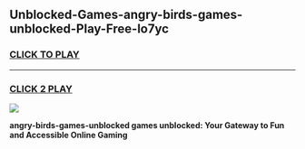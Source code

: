 
## Unblocked-Games-angry-birds-games-unblocked-Play-Free-lo7yc
<h3>
<a href="https://premium76.site?title=angry-birds-games-unblocked&ref=22A">CLICK TO PLAY</a></h3>
<hr>

<h3>
<a href="https://premium76.site?title=angry-birds-games-unblocked&ref=22A">CLICK 2 PLAY</a>
  
</h3>

<a href="https://premium76.site?title=angry-birds-games-unblocked&ref=22A"><img src="https://clearcache.store/games.png"></a>


**angry-birds-games-unblocked games unblocked: Your Gateway to Fun and Accessible Online Gaming**

